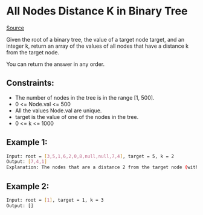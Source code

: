 # All Nodes Distance K in Binary Tree
[Source](https://leetcode.com/problems/all-nodes-distance-k-in-binary-tree/)

Given the root of a binary tree, the value of a target node target, and an integer k, return an array of the values of all nodes that have a distance k from the target node.

You can return the answer in any order.

## Constraints:

 - The number of nodes in the tree is in the range [1, 500].
 - 0 <= Node.val <= 500
 - All the values Node.val are unique.
 - target is the value of one of the nodes in the tree.
 - 0 <= k <= 1000

## Example 1:
```sh
Input: root = [3,5,1,6,2,0,8,null,null,7,4], target = 5, k = 2
Output: [7,4,1]
Explanation: The nodes that are a distance 2 from the target node (with value 5) have values 7, 4, and 1.
```

## Example 2:
```sh
Input: root = [1], target = 1, k = 3
Output: []
```